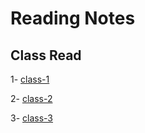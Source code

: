 # Reading Notes

## __Class Read__

1- [class-1](./Class01.md)

2- [class-2](./Class%2002.md)

3- [class-3](./class3.md)